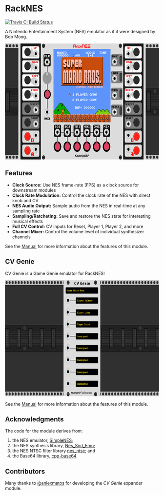 # RackNES

[![Travis CI Build Status][BuildStatus]][BuildServer]

[BuildStatus]:  https://travis-ci.org/Kautenja/RackNES.svg?branch=master
[BuildServer]:  https://travis-ci.org/Kautenja/RackNES

A Nintendo Entertainment System (NES) emulator as if it were designed by Bob Moog.

<p align="center">
<img alt="RackNES" src="manual/RackNES/img/Plugin.svg" height="380px">
</p>

## Features

-   **Clock Source:** Use NES frame-rate (FPS) as a clock source for downstream
    modules
-   **Clock Rate Modulation:** Control the clock rate of the NES with direct
    knob and CV
-   **NES Audio Output:** Sample audio from the NES in real-time at any
    sampling rate
-   **Sampling/Ratcheting:** Save and restore the NES state for interesting
    musical effects
-   **Full CV Control:** CV inputs for Reset, Player 1, Player 2, and more
-   **Channel Mixer:** Control the volume level of individual synthesizer
    channels

See the [Manual][RackNES] for more information about the features of this
module.

[RackNES]: https://github.com/Kautenja/RackNES/releases/latest/download/RackNES.pdf

## CV Genie

CV Genie is a Game Genie emulator for RackNES!

<p align="center">
<img alt="CVGenie" src="manual/CVGenie/img/Plugin.svg" height="380px">
</p>

See the [Manual][CVGenie] for more information about the features of this
module.

[CVGenie]: https://github.com/Kautenja/RackNES/releases/latest/download/CVGenie.pdf

## Acknowledgments

The code for the module derives from:

1.  the NES emulator, [SimpleNES][SimpleNES];
2.  the NES synthesis library, [Nes_Snd_Emu][Nes_Snd_Emu];
3.  the NES NTSC filter library [nes_ntsc][nes_ntsc]; and
3.  the Base64 library, [cpp-base64][cpp-base64].

[SimpleNES]: https://github.com/amhndu/SimpleNES
[Nes_Snd_Emu]: https://www.slack.net/~ant/libs/audio.html#Nes_Snd_Emu
[nes_ntsc]: http://slack.net/~ant/libs/ntsc.html#nes_ntsc
[cpp-base64]: https://github.com/ReneNyffenegger/cpp-base64

## Contributors

Many thanks to [@anlexmatos][anlexmatos] for developing the _CV Genie_ expander
module.

[anlexmatos]: https://github.com/anlexmatos
